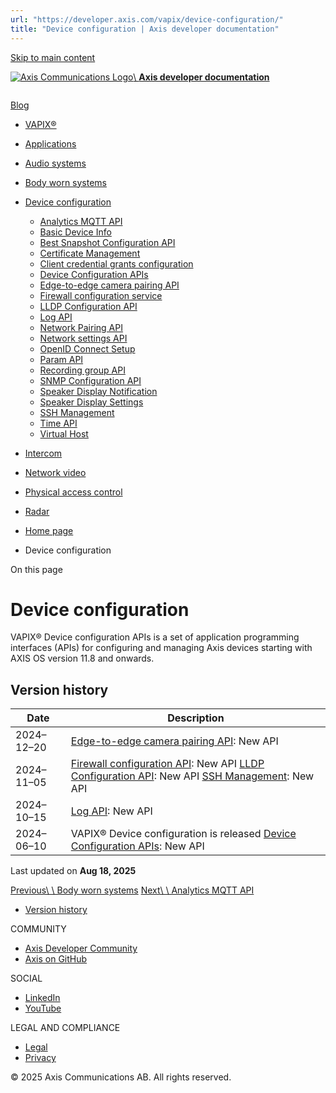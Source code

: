 ```yaml
---
url: "https://developer.axis.com/vapix/device-configuration/"
title: "Device configuration | Axis developer documentation"
---
```


[Skip to main content](https://developer.axis.com/vapix/device-configuration/#__docusaurus_skipToContent_fallback)

[![Axis Communications Logo](https://developer.axis.com/img/axis-logo.svg)\\
**Axis developer documentation**](https://developer.axis.com/)

```

```

[Blog](https://developer.axis.com/blog/)

- [VAPIX®](https://developer.axis.com/vapix/)
- [Applications](https://developer.axis.com/vapix/applications/)

- [Audio systems](https://developer.axis.com/vapix/audio-systems/)

- [Body worn systems](https://developer.axis.com/vapix/body-worn-systems/)
- [Device configuration](https://developer.axis.com/vapix/device-configuration/)

  - [Analytics MQTT API](https://developer.axis.com/vapix/device-configuration/analytics-mqtt-api/)
  - [Basic Device Info](https://developer.axis.com/vapix/device-configuration/basic-device-info-api/)
  - [Best Snapshot Configuration API](https://developer.axis.com/vapix/device-configuration/best-snapshot-configuration/)
  - [Certificate Management](https://developer.axis.com/vapix/device-configuration/certificate-management/)
  - [Client credential grants configuration](https://developer.axis.com/vapix/device-configuration/client-credential-grants-configuration/)
  - [Device Configuration APIs](https://developer.axis.com/vapix/device-configuration/device-configuration-apis/)
  - [Edge-to-edge camera pairing API](https://developer.axis.com/vapix/device-configuration/edge-to-edge-camera-pairing-api/)
  - [Firewall configuration service](https://developer.axis.com/vapix/device-configuration/firewall-configuration-api/)
  - [LLDP Configuration API](https://developer.axis.com/vapix/device-configuration/lldp-configuration-api/)
  - [Log API](https://developer.axis.com/vapix/device-configuration/log-api/)
  - [Network Pairing API](https://developer.axis.com/vapix/device-configuration/network-pairing-api/)
  - [Network settings API](https://developer.axis.com/vapix/device-configuration/network-settings-api/)
  - [OpenID Connect Setup](https://developer.axis.com/vapix/device-configuration/openid-connect-setup/)
  - [Param API](https://developer.axis.com/vapix/device-configuration/param-api/)
  - [Recording group API](https://developer.axis.com/vapix/device-configuration/recording-group/)
  - [SNMP Configuration API](https://developer.axis.com/vapix/device-configuration/snmp-api/)
  - [Speaker Display Notification](https://developer.axis.com/vapix/device-configuration/speaker-display-notification/)
  - [Speaker Display Settings](https://developer.axis.com/vapix/device-configuration/speaker-display-settings/)
  - [SSH Management](https://developer.axis.com/vapix/device-configuration/ssh-management/)
  - [Time API](https://developer.axis.com/vapix/device-configuration/time-api/)
  - [Virtual Host](https://developer.axis.com/vapix/device-configuration/virtual-host/)
- [Intercom](https://developer.axis.com/vapix/intercom/)

- [Network video](https://developer.axis.com/vapix/network-video/)

- [Physical access control](https://developer.axis.com/vapix/physical-access-control/)

- [Radar](https://developer.axis.com/vapix/radar/)


- [Home page](https://developer.axis.com/)
- Device configuration

On this page

# Device configuration

VAPIX® Device configuration APIs is a set of application programming interfaces (APIs) for configuring and managing Axis devices starting with AXIS OS version 11.8 and onwards.

## Version history [​](https://developer.axis.com/vapix/device-configuration/\#version-history "Direct link to Version history")

| Date | Description |
| --- | --- |
| 2024–12–20 | [Edge-to-edge camera pairing API](https://developer.axis.com/vapix/device-configuration/edge-to-edge-camera-pairing-api/): New API |
| 2024–11–05 | [Firewall configuration API](https://developer.axis.com/vapix/device-configuration/firewall-configuration-api/): New API [LLDP Configuration API](https://developer.axis.com/vapix/device-configuration/lldp-configuration-api/): New API [SSH Management](https://developer.axis.com/vapix/device-configuration/ssh-management/): New API |
| 2024–10–15 | [Log API](https://developer.axis.com/vapix/device-configuration/log-api/): New API |
| 2024–06–10 | VAPIX® Device configuration is released [Device Configuration APIs](https://developer.axis.com/vapix/device-configuration/device-configuration-apis/): New API |

Last updated on **Aug 18, 2025**

[Previous\\
\\
Body worn systems](https://developer.axis.com/vapix/body-worn-systems/) [Next\\
\\
Analytics MQTT API](https://developer.axis.com/vapix/device-configuration/analytics-mqtt-api/)

- [Version history](https://developer.axis.com/vapix/device-configuration/#version-history)

COMMUNITY

- [Axis Developer Community](https://axis.com/developer-community)
- [Axis on GitHub](https://github.com/AxisCommunications)

SOCIAL

- [LinkedIn](https://www.linkedin.com/company/axis-communications)
- [YouTube](https://www.youtube.com/@AxisCommunications)

LEGAL AND COMPLIANCE

- [Legal](https://www.axis.com/legal)
- [Privacy](https://www.axis.com/privacy)

© 2025 Axis Communications AB. All rights reserved.